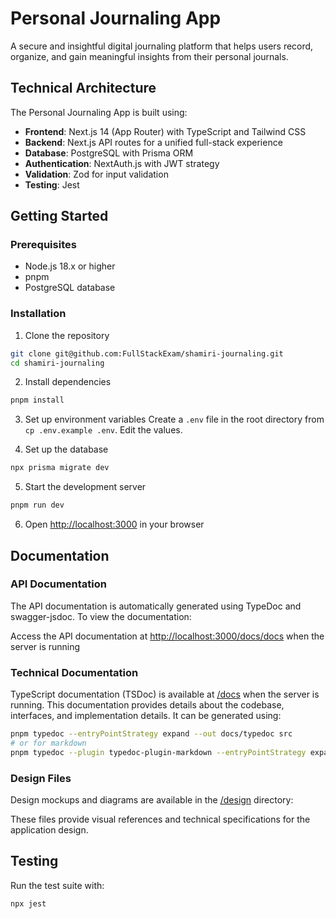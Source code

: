 # Personal Journaling App

A secure and insightful digital journaling platform that helps users record, organize, and gain meaningful insights from their personal journals.

## Technical Architecture

The Personal Journaling App is built using:

- **Frontend**: Next.js 14 (App Router) with TypeScript and Tailwind CSS
- **Backend**: Next.js API routes for a unified full-stack experience
- **Database**: PostgreSQL with Prisma ORM
- **Authentication**: NextAuth.js with JWT strategy
- **Validation**: Zod for input validation
- **Testing**: Jest

## Getting Started

### Prerequisites
- Node.js 18.x or higher
- pnpm
- PostgreSQL database

### Installation

1. Clone the repository
```bash
git clone git@github.com:FullStackExam/shamiri-journaling.git
cd shamiri-journaling
```

2. Install dependencies
```bash
pnpm install
```

3. Set up environment variables
Create a `.env` file in the root directory from `cp .env.example .env`. Edit the values.

4. Set up the database
```bash
npx prisma migrate dev
```

5. Start the development server
```bash
pnpm run dev
```

6. Open [http://localhost:3000](http://localhost:3000) in your browser

## Documentation

### API Documentation

The API documentation is automatically generated using TypeDoc and swagger-jsdoc. To view the documentation:


Access the API documentation at [http://localhost:3000/docs/docs](http://localhost:3000/docs) when the server is running

### Technical Documentation

TypeScript documentation (TSDoc) is available at [/docs](/docs) when the server is running. This documentation provides details about the codebase, interfaces, and implementation details. It can be generated using:

```bash
pnpm typedoc --entryPointStrategy expand --out docs/typedoc src
# or for markdown
pnpm typedoc --plugin typedoc-plugin-markdown --entryPointStrategy expand --out docs src
```

### Design Files

Design mockups and diagrams are available in the [/design](/design) directory:

These files provide visual references and technical specifications for the application design.

## Testing

Run the test suite with:

```bash
npx jest
```